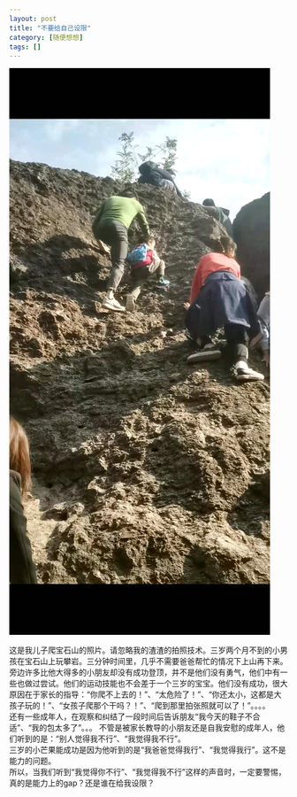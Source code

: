 ```yaml
---
layout: post
title: "不要给自己设限"
category: [随便想想]
tags: []
---
```



![](/images/2020/19.jpg)  

这是我儿子爬宝石山的照片。请忽略我的渣渣的拍照技术。三岁两个月不到的小男孩在宝石山上玩攀岩。三分钟时间里，几乎不需要爸爸帮忙的情况下上山再下来。  
旁边许多比他大得多的小朋友却没有成功登顶，并不是他们没有勇气，他们中有一些也做过尝试。他们的运动技能也不会差于一个三岁的宝宝。他们没有成功，很大原因在于家长的指导：“你爬不上去的！”、“太危险了！”、“你还太小，这都是大孩子玩的！”、“女孩子爬那个干吗？！”、“爬到那里拍张照就可以了！”。。。。  
还有一些成年人，在观察和纠结了一段时间后告诉朋友“我今天的鞋子不合适”、“我的包太多了”。。。
不管是被家长教导的小朋友还是自我安慰的成年人，他们听到的是：“别人觉得我不行”、“我觉得我不行”。  
三岁的小芒果能成功是因为他听到的是“我爸爸觉得我行”、“我觉得我行”。这不是能力的问题。  
所以，当我们听到“我觉得你不行”、“我觉得我不行”这样的声音时，一定要警惕，真的是能力上的gap？还是谁在给我设限？  

<!-- more -->